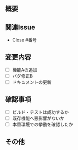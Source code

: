 ## 概要
<!-- 変更内容や目的を簡潔に記載 -->

## 関連Issue
- Close #番号

## 変更内容
- [ ] 機能Aの追加
- [ ] バグ修正B
- [ ] ドキュメントの更新

## 確認事項
- [ ] ビルド・テストは成功するか
- [ ] 既存機能へ悪影響がないか
- [ ] 本番環境での挙動を確認したか

## その他
<!-- 補足事項やレビュアーへの要望など -->
